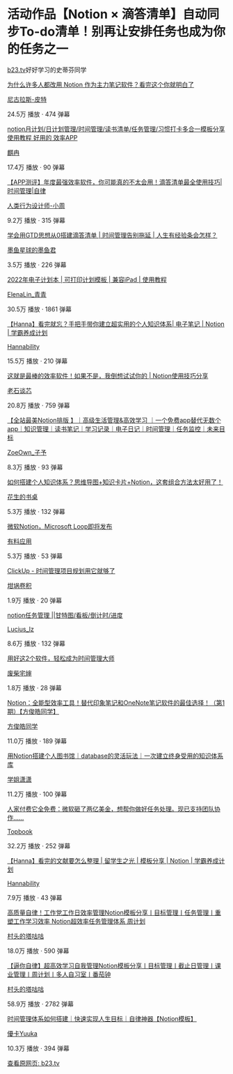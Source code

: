 # 活动作品【Notion × 滴答清单】自动同步To-do清单！别再让安排任务也成为你的任务之一

[b23.tv](https://b23.tv/QN8VQXX?share_medium=android&share_source=weixin&bbid=XX073B30C95BC26AF7A0B8962483E73BEDB18&ts=1641018830218)好好学习的史蒂芬同学

[](https://b23.tv/video/BV1yQ4y1P767/?spm_id_from=333.788.videocard.0)

[为什么许多人都改用 Notion 作为主力笔记软件？看完这个你就明白了](https://b23.tv/video/BV1yQ4y1P767/?spm_id_from=333.788.videocard.0)

[尼古拉斯-皮特](https://space.bilibili.com/85567379/)

24.5万 播放 · 474 弹幕

[](https://b23.tv/video/BV1aa4y1a7Gi/?spm_id_from=333.788.videocard.1)

[notion月计划/日计划管理/时间管理/读书清单/任务管理/习惯打卡多合一模板分享 使用教程 好用的 效率APP](https://b23.tv/video/BV1aa4y1a7Gi/?spm_id_from=333.788.videocard.1)

[麒冉](https://space.bilibili.com/96668165/)

17.4万 播放 · 90 弹幕

[](https://b23.tv/video/BV1pU4y1N7rV/?spm_id_from=333.788.videocard.2)

[【APP测评】年度最强效率软件，你可能真的不太会用！滴答清单最全使用技巧| 时间管理|自律](https://b23.tv/video/BV1pU4y1N7rV/?spm_id_from=333.788.videocard.2)

[人类行为设计师-小周](https://space.bilibili.com/88243794/)

9.2万 播放 · 315 弹幕

[](https://b23.tv/video/BV1a7411F7PB/?spm_id_from=333.788.videocard.3)

[学会用GTD思想从0搭建滴答清单 | 时间管理告别拖延 | 人生有经验条会怎样？](https://b23.tv/video/BV1a7411F7PB/?spm_id_from=333.788.videocard.3)

[墨鱼星球的墨鱼君](https://space.bilibili.com/3156750/)

3.5万 播放 · 226 弹幕

[](https://b23.tv/video/BV1JD4y1w78i/?spm_id_from=333.788.videocard.4)

[2022年电子计划本 | 可打印计划模板 | 兼容iPad | 使用教程](https://b23.tv/video/BV1JD4y1w78i/?spm_id_from=333.788.videocard.4)

[ElenaLin\_青青](https://space.bilibili.com/5128788/)

30.5万 播放 · 1861 弹幕

[](https://b23.tv/video/BV1dK4y1e7Lm/?spm_id_from=333.788.videocard.5)

[【Hanna】看完就忘？手把手带你建立超实用的个人知识体系| 电子笔记 | Notion | 学霸养成计划](https://b23.tv/video/BV1dK4y1e7Lm/?spm_id_from=333.788.videocard.5)

[Hannability](https://space.bilibili.com/601898396/)

15.5万 播放 · 210 弹幕

[](https://b23.tv/video/BV1aV411v7te/?spm_id_from=333.788.videocard.6)

[这就是最棒的效率软件！如果不是，我倒想试试你的 | Notion使用技巧分享](https://b23.tv/video/BV1aV411v7te/?spm_id_from=333.788.videocard.6)

[老石谈芯](https://space.bilibili.com/612932327/)

20.8万 播放 · 759 弹幕

[](https://b23.tv/video/BV1si4y147Da/?spm_id_from=333.788.videocard.7)

[【全站最美Notion排版 】｜高级生活管理&高效学习 ｜一个免费app替代无数个app｜知识管理｜读书笔记｜学习记录｜电子日记｜时间管理｜任务监控｜未来目标](https://b23.tv/video/BV1si4y147Da/?spm_id_from=333.788.videocard.7)

[ZoeOwn\_子予](https://space.bilibili.com/489190741/)

8.3万 播放 · 93 弹幕

[](https://b23.tv/video/BV1Sb4y1k7gB/?spm_id_from=333.788.videocard.8)

[如何搭建个人知识体系？思维导图+知识卡片+Notion，这套组合方法太好用了！](https://b23.tv/video/BV1Sb4y1k7gB/?spm_id_from=333.788.videocard.8)

[花生的书桌](https://space.bilibili.com/43577045/)

5.3万 播放 · 132 弹幕

[](https://b23.tv/video/BV1kR4y1E7Aw/?spm_id_from=333.788.videocard.9)

[微软Notion，Microsoft Loop即将发布](https://b23.tv/video/BV1kR4y1E7Aw/?spm_id_from=333.788.videocard.9)

[有料应用](https://space.bilibili.com/1728981419/)

5.3万 播放 · 53 弹幕

[](https://b23.tv/video/BV1UV411W7dZ/?spm_id_from=333.788.videocard.10)

[ClickUp - 时间管理项目规划用它就够了](https://b23.tv/video/BV1UV411W7dZ/?spm_id_from=333.788.videocard.10)

[坩埚卷积](https://space.bilibili.com/527009570/)

1.9万 播放 · 20 弹幕

[](https://b23.tv/video/BV1GT4y1g7JF/?spm_id_from=333.788.videocard.11)

[notion任务管理 ||甘特图/看板/倒计时/进度](https://b23.tv/video/BV1GT4y1g7JF/?spm_id_from=333.788.videocard.11)

[Lucius\_lz](https://space.bilibili.com/350052867/)

8.6万 播放 · 132 弹幕

[](https://b23.tv/video/BV1i44y1174m/?spm_id_from=333.788.videocard.12)

[用好这2个软件，轻松成为时间管理大师](https://b23.tv/video/BV1i44y1174m/?spm_id_from=333.788.videocard.12)

[废柴宅婶](https://space.bilibili.com/39581131/)

1.8万 播放 · 28 弹幕

[](https://b23.tv/video/BV1Nf4y127Lx/?spm_id_from=333.788.videocard.13)

[Notion：全能型效率工具！替代印象笔记和OneNote笔记软件的最佳选择！（第1期）【方俊皓同学】](https://b23.tv/video/BV1Nf4y127Lx/?spm_id_from=333.788.videocard.13)

[方俊皓同学](https://space.bilibili.com/475961865/)

11.0万 播放 · 189 弹幕

[](https://b23.tv/video/BV1Bh411y7f9/?spm_id_from=333.788.videocard.14)

[用Notion搭建个人图书馆｜database的灵活玩法｜一次建立终身受用的知识体系库](https://b23.tv/video/BV1Bh411y7f9/?spm_id_from=333.788.videocard.14)

[学姐潇潇](https://space.bilibili.com/24919812/)

11.2万 播放 · 100 弹幕

[](https://b23.tv/video/BV1h4411Q7JH/?spm_id_from=333.788.videocard.15)

[人家付费它全免费：微软砸了两亿美金，想帮你做好任务处理。现已支持团队协作……](https://b23.tv/video/BV1h4411Q7JH/?spm_id_from=333.788.videocard.15)

[Topbook](https://space.bilibili.com/29959830/)

32.2万 播放 · 252 弹幕

[](https://b23.tv/video/BV1yK411u7bH/?spm_id_from=333.788.videocard.16)

[【Hanna】看完的文献要怎么整理 | 留学生之光 | 模板分享 | Notion | 学霸养成计划](https://b23.tv/video/BV1yK411u7bH/?spm_id_from=333.788.videocard.16)

[Hannability](https://space.bilibili.com/601898396/)

7.9万 播放 · 43 弹幕

[](https://b23.tv/video/BV1J3411B7uN/?spm_id_from=333.788.videocard.17)

[高质量自律！工作党工作日效率管理Notion模板分享丨目标管理丨任务管理丨重塑工作学习效率 Notion超效率任务管理体系 周计划](https://b23.tv/video/BV1J3411B7uN/?spm_id_from=333.788.videocard.17)

[村头的塔咕咕](https://space.bilibili.com/2313660/)

18.0万 播放 · 590 弹幕

[](https://b23.tv/video/BV1Lq4y1k7zS/?spm_id_from=333.788.videocard.18)

[【逼你自律】超高效学习自我管理Notion模板分享丨目标管理丨截止日管理丨课业管理丨周计划丨多人自习室丨番茄钟](https://b23.tv/video/BV1Lq4y1k7zS/?spm_id_from=333.788.videocard.18)

[村头的塔咕咕](https://space.bilibili.com/2313660/)

58.9万 播放 · 2782 弹幕

[](https://b23.tv/video/BV17v411j7Tx/?spm_id_from=333.788.videocard.19)

[时间管理体系如何搭建｜快速实现人生目标｜自律神器【Notion模板】](https://b23.tv/video/BV17v411j7Tx/?spm_id_from=333.788.videocard.19)

[優卡Yuuka](https://space.bilibili.com/250449521/)

10.3万 播放 · 394 弹幕

[查看原网页: b23.tv](https://b23.tv/QN8VQXX?share_medium=android&share_source=weixin&bbid=XX073B30C95BC26AF7A0B8962483E73BEDB18&ts=1641018830218)